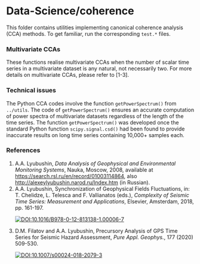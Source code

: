 # Data-Science/coherence
This folder contains utilities implementing canonical coherence analysis (CCA) methods. To get familiar, run the corresponding `test.*` files.

### Multivariate CCAs
These functions realise multivariate CCAs when the number of scalar time series in a multivariate dataset is any natural, not necessarily two. For more details on multivariate CCAs, please refer to [1-3].

### Technical issues
The Python CCA codes involve the function `getPowerSpectrum()` from `../utils`. The code of `getPowerSpectrum()` ensures an accurate computation of power spectra of multivariate datasets regardless of the length of the time series. The function `getPowerSpectrum()` was developed once the standard Python function `scipy.signal.csd()` had been found to provide inaccurate results on long time series containing 10,000+ samples each.

### References
1. A.A. Lyubushin, *Data Analysis of Geophysical and Environmental Monitoring Systems*, Nauka, Moscow, 2008, available at https://search.rsl.ru/en/record/01003114864, also http://alexeylyubushin.narod.ru/Index.htm (in Russian).
2. A.A. Lyubushin, Synchronization of Geophysical Fields Fluctuations, in: T. Chelidze, L. Telesca and F. Vallianatos (eds.), *Complexity of Seismic Time Series: Measurement and Applications*, Elsevier, Amsterdam, 2018, pp. 161-197. <p><a href = "https://doi.org/10.1016/B978-0-12-813138-1.00006-7" rel = "nofollow"><img src = "https://zenodo.org/badge/DOI/10.1016/B978-0-12-813138-1.00006-7.svg" alt = "DOI:10.1016/B978-0-12-813138-1.00006-7" style = "vertical-align: top; max-width: 100%;"></a></p>
3. D.M. Filatov and A.A. Lyubushin, Precursory Analysis of GPS Time Series for Seismic Hazard Assessment, *Pure Appl. Geophys.*, 177 (2020) 509-530. <p><a href = "https://doi.org/10.1007/s00024-018-2079-3" rel = "nofollow"><img src = "https://zenodo.org/badge/DOI/10.1007/s00024-018-2079-3.svg" alt = "DOI:10.1007/s00024-018-2079-3" style = "vertical-align: top; max-width: 100%;"></a></p>

